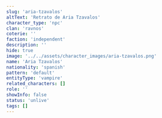 ```yaml
---
slug: 'aria-tzavalos'
altText: 'Retrato de Aria Tzavalos'
character_type: 'npc'
clan: 'ravnos'
coterie: ''
faction: 'independent'
description: ''
hide: true
image: '../../assets/character_images/aria-tzavalos.png'
name: 'Aria Tzavalos'
nationality: 'spanish'
pattern: 'default'
entityType: 'vampire'
related_characters: []
role: ''
showInfo: false
status: 'unlive'
tags: []
---
```

